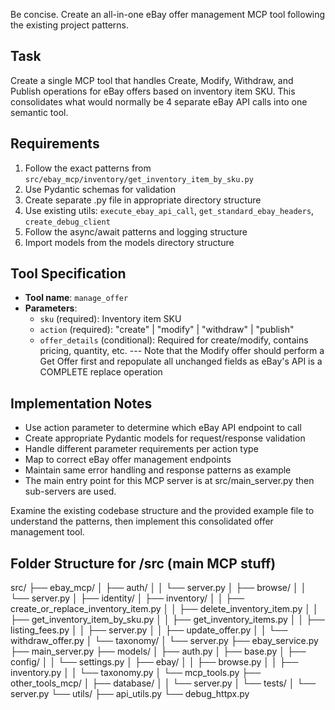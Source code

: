 Be concise. Create an all-in-one eBay offer management MCP tool following the existing project patterns.

## Task
Create a single MCP tool that handles Create, Modify, Withdraw, and Publish operations for eBay offers based on inventory item SKU. This consolidates what would normally be 4 separate eBay API calls into one semantic tool.

## Requirements
1. Follow the exact patterns from `src/ebay_mcp/inventory/get_inventory_item_by_sku.py`
2. Use Pydantic schemas for validation
3. Create separate .py file in appropriate directory structure
4. Use existing utils: `execute_ebay_api_call`, `get_standard_ebay_headers`, `create_debug_client`
5. Follow the async/await patterns and logging structure
6. Import models from the models directory structure

## Tool Specification
- **Tool name**: `manage_offer`
- **Parameters**: 
  - `sku` (required): Inventory item SKU
  - `action` (required): "create" | "modify" | "withdraw" | "publish"
  - `offer_details` (conditional): Required for create/modify, contains pricing, quantity, etc.
 --- Note that the Modify offer should perform a Get Offer first and repopulate all unchanged fields as eBay's API is a COMPLETE replace operation
## Implementation Notes
- Use action parameter to determine which eBay API endpoint to call
- Create appropriate Pydantic models for request/response validation
- Handle different parameter requirements per action type
- Map to correct eBay offer management endpoints
- Maintain same error handling and response patterns as example
- The main entry point for this MCP server is at src/main_server.py then sub-servers are used.

Examine the existing codebase structure and the provided example file to understand the patterns, then implement this consolidated offer management tool.

## Folder Structure for /src (main MCP stuff)
src/
├── ebay_mcp/
│   ├── auth/
│   │   └── server.py
│   ├── browse/
│   │   └── server.py
│   ├── identity/
│   ├── inventory/
│   │   ├── create_or_replace_inventory_item.py
│   │   ├── delete_inventory_item.py
│   │   ├── get_inventory_item_by_sku.py
│   │   ├── get_inventory_items.py
│   │   ├── listing_fees.py
│   │   ├── server.py
│   │   ├── update_offer.py
│   │   └── withdraw_offer.py
│   └── taxonomy/
│       └── server.py
├── ebay_service.py
├── main_server.py
├── models/
│   ├── auth.py
│   ├── base.py
│   ├── config/
│   │   └── settings.py
│   ├── ebay/
│   │   ├── browse.py
│   │   ├── inventory.py
│   │   └── taxonomy.py
│   └── mcp_tools.py
├── other_tools_mcp/
│   ├── database/
│   │   └── server.py
│   └── tests/
│       └── server.py
└── utils/
    ├── api_utils.py
    └── debug_httpx.py
 